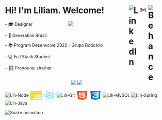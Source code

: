 <h1>Hi! I'm Liliam. Welcome!
 <a href="https://www.behance.net/liliamsolive" target="_blank"><img align="right" alt="Behance" width="32px" src="https://cdn.jsdelivr.net/gh/devicons/devicon/icons/behance/behance-original.svg" />
 <a href="mailto:liliamsoliver@gmail.com" target="_blank"><img align="right" alt="LinkedIn" width="32px" src="https://github.com/timche/gmail-desktop/blob/main/media/icon.svg" />
 <a href="https://www.linkedin.com/in/liliamoliveira" target="_blank"><img align="right" alt="LinkedIn" width="32px" src="https://cdn.jsdelivr.net/gh/devicons/devicon/icons/linkedin/linkedin-original.svg"> </a>
</h1> 
  
<div>
 <img align="right" src="https://user-images.githubusercontent.com/89716594/187804412-e4cd5b00-2a90-4cca-b628-f1b36d4519dd.png" width="200">
  <p align="left"> - 🎓 Designer</p>
  <p align="left"> - 🚀 Generation Brasil</p>
  <p align="left"> - 📚 Program Desenvolve 2022 - Grupo Boticário</p>
  <p align="left"> - 💻 Full Stack Student</p>
  <p align="left"> - 👩🏻 Pronouns: she/her</p>
 </div>
  
<br>
  
<div align="center">
  <a href="https://github.com/Lihsolive"></a>
  <img height="140em" src="https://github-readme-stats.vercel.app/api?username=Lihsolive&show_icons=true&theme=midnight-purple&include_all_commits=true&count_private=true"/>
  <img height="140em" src="https://github-readme-stats.vercel.app/api/top-langs/?username=Lihsolive&layout=compact&langs_count=7&theme=midnight-purple"/>
</div>
  
<br>
  
<div style="display:inline_block">
  <img align="center" alt="Lih-Node" height="30" width="40" src="https://cdn.jsdelivr.net/gh/devicons/devicon/icons/nodejs/nodejs-original.svg" >
  <img align="center" alt="Lih-Js" height="30" width="40" src="https://raw.githubusercontent.com/devicons/devicon/master/icons/javascript/javascript-plain.svg">
  <img align="center" alt="Lih-React" height="30" width="40" src="https://raw.githubusercontent.com/devicons/devicon/master/icons/react/react-original.svg">
  <img align="center" alt="Lih-Git" height="30" width="40" src="https://cdn.jsdelivr.net/gh/devicons/devicon/icons/git/git-original.svg">
  <img align="center" alt="Lih-HTML" height="30" width="40" src="https://raw.githubusercontent.com/devicons/devicon/master/icons/html5/html5-original.svg">
  <img align="center" alt="Lih-CSS" height="30" width="40" src="https://raw.githubusercontent.com/devicons/devicon/master/icons/css3/css3-original.svg">
  <img  align="center" alt="Lih-MySQL" height="60" width="80" src="https://cdn.jsdelivr.net/gh/devicons/devicon/icons/mysql/mysql-original-wordmark.svg" />
  <img  align="center" alt="Lih-Spring" height="50" width="70" src="https://cdn.jsdelivr.net/gh/devicons/devicon/icons/spring/spring-original-wordmark.svg" />
  <img align="center" alt="Lih-Java" height="50" width="60" src="https://cdn.jsdelivr.net/gh/devicons/devicon/icons/java/java-plain-wordmark.svg" />
 
 ![Snake animation](https://github.com/Lihsolive/Lihsolive/blob/output/github-contribution-grid-snake.svg)
 
</div>

